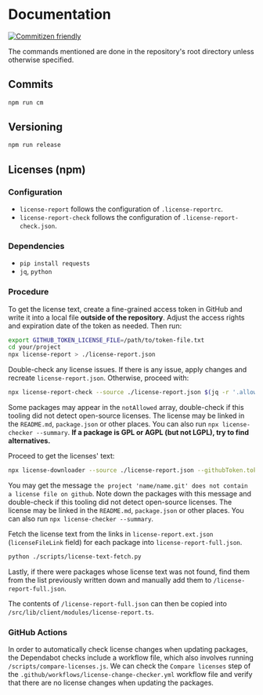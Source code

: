 # Documentation

[![Commitizen friendly](https://img.shields.io/badge/commitizen-friendly-brightgreen.svg)](http://commitizen.github.io/cz-cli/)

The commands mentioned are done in the repository's root directory unless otherwise specified.

## Commits

```bash
npm run cm
```

## Versioning

```bash
npm run release
```

## Licenses (npm)

### Configuration

- `license-report` follows the configuration of `.license-reportrc`.
- `license-report-check` follows the configuration of `.license-report-check.json`.

### Dependencies

- `pip install requests`
- `jq`, `python`

### Procedure

To get the license text, create a fine-grained access token in GitHub and write it into a local file **outside of the repository**. Adjust the access rights and expiration date of the token as needed. Then run:

```bash
export GITHUB_TOKEN_LICENSE_FILE=/path/to/token-file.txt
cd your/project
npx license-report > ./license-report.json
```

Double-check any license issues. If there is any issue, apply changes and recreate `license-report.json`. Otherwise, proceed with:

```bash
npx license-report-check --source ./license-report.json $(jq -r '.allowed[] | "--allowed=\(.)"' .license-report-check.json)
```

Some packages may appear in the `notAllowed` array, double-check if this tooling did not detect open-source licenses. The license may be linked in the `README.md`, `package.json` or other places. You can also run `npx license-checker --summary`. **If a package is GPL or AGPL (but not LGPL), try to find alternatives.**

Proceed to get the licenses' text:

```bash
npx license-downloader --source ./license-report.json --githubToken.tokenFileEnvVar GITHUB_TOKEN_LICENSE_FILE
```

You may get the message `the project 'name/name.git' does not contain a license file on github`. Note down the packages with this message and double-check if this tooling did not detect open-source licenses. The license may be linked in the `README.md`, `package.json` or other places. You can also run `npx license-checker --summary`.

Fetch the license text from the links in `license-report.ext.json` (`licenseFileLink` field) for each package into `license-report-full.json`.

```bash
python ./scripts/license-text-fetch.py
```

Lastly, if there were packages whose license text was not found, find them from the list previously written down and manually add them to `/license-report-full.json`.

The contents of `/license-report-full.json` can then be copied into `/src/lib/client/modules/license-report.ts`.

### GitHub Actions

In order to automatically check license changes when updating packages, the Dependabot checks include a workflow file, which also involves running `/scripts/compare-licenses.js`. We can check the `Compare licenses` step of the `.github/workflows/license-change-checker.yml` workflow file and verify that there are no license changes when updating the packages.
